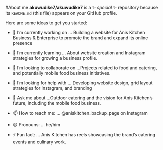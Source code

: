 #About me
**akuwudike7/akuwudike7** is a ✨ _special_ ✨ repository because its `README.md` (this file) appears on your GitHub profile.

Here are some ideas to get you started:

- 🔭 I’m currently working on ... Building a website for Anis Kitchen Business & Enterprise to promote the brand and expand its online presence
- 🌱 I’m currently learning ... About website creation and Instagram strategies for growing a business profile.

- 👯 I’m looking to collaborate on ...Projects related to food and catering, and potentially mobile food business initiatives.

- 🤔 I’m looking for help with ... Developing website design, grid layout strategies for Instagram, and branding
- 💬 Ask me about ...Outdoor catering and the vision for Anis Kitchen’s future, including the mobile food business.

- 📫 How to reach me: ... @aniskitchen_backup_page on Instagram
- 😄 Pronouns: ... he/him
- ⚡ Fun fact: ... Anis Kitchen has reels showcasing the brand’s catering events and culinary work.
